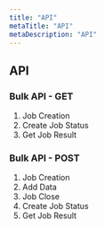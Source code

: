 ```yaml
---
title: "API"
metaTitle: "API"
metaDescription: "API"
---
```


## API

### Bulk API - GET

1. Job Creation
2. Create Job Status
3. Get Job Result

### Bulk API - POST

1. Job Creation
2. Add Data
3. Job Close
4. Create Job Status
5. Get Job Result
